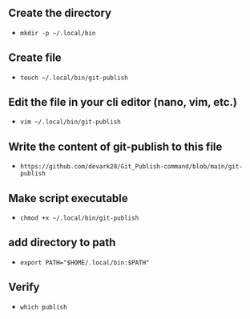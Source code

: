 ## Create the directory
- `mkdir -p ~/.local/bin`
## Create file
- `touch ~/.local/bin/git-publish`
## Edit the file in your cli editor (nano, vim, etc.)
- `vim ~/.local/bin/git-publish`
## Write the content of git-publish to this file
- `https://github.com/devark28/Git_Publish-command/blob/main/git-publish`
## Make script executable
- `chmod +x ~/.local/bin/git-publish`
## add directory to path
- `export PATH="$HOME/.local/bin:$PATH"`
## Verify
- `which publish`
